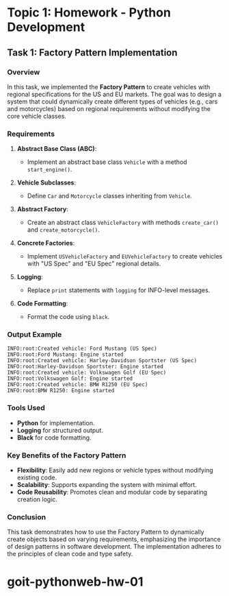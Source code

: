 # Topic 1: Homework - Python Development

## Task 1: Factory Pattern Implementation

### Overview
In this task, we implemented the **Factory Pattern** to create vehicles with regional specifications for the US and EU markets. The goal was to design a system that could dynamically create different types of vehicles (e.g., cars and motorcycles) based on regional requirements without modifying the core vehicle classes.

### Requirements
1. **Abstract Base Class (ABC)**:
   - Implement an abstract base class `Vehicle` with a method `start_engine()`.

2. **Vehicle Subclasses**:
   - Define `Car` and `Motorcycle` classes inheriting from `Vehicle`.

3. **Abstract Factory**:
   - Create an abstract class `VehicleFactory` with methods `create_car()` and `create_motorcycle()`.

4. **Concrete Factories**:
   - Implement `USVehicleFactory` and `EUVehicleFactory` to create vehicles with "US Spec" and "EU Spec" regional details.

5. **Logging**:
   - Replace `print` statements with `logging` for INFO-level messages.

6. **Code Formatting**:
   - Format the code using `black`.

### Output Example
```text
INFO:root:Created vehicle: Ford Mustang (US Spec)
INFO:root:Ford Mustang: Engine started
INFO:root:Created vehicle: Harley-Davidson Sportster (US Spec)
INFO:root:Harley-Davidson Sportster: Engine started
INFO:root:Created vehicle: Volkswagen Golf (EU Spec)
INFO:root:Volkswagen Golf: Engine started
INFO:root:Created vehicle: BMW R1250 (EU Spec)
INFO:root:BMW R1250: Engine started
```

### Tools Used
- **Python** for implementation.
- **Logging** for structured output.
- **Black** for code formatting.

### Key Benefits of the Factory Pattern
- **Flexibility**: Easily add new regions or vehicle types without modifying existing code.
- **Scalability**: Supports expanding the system with minimal effort.
- **Code Reusability**: Promotes clean and modular code by separating creation logic.

### Conclusion
This task demonstrates how to use the Factory Pattern to dynamically create objects based on varying requirements, emphasizing the importance of design patterns in software development. The implementation adheres to the principles of clean code and type safety.

# goit-pythonweb-hw-01

